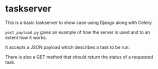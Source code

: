 # taskserver

This is a basic taskserver to show case using Django along with Celery.  

`post_payload.py` gives an example of how the server is used and to an extent how it works.  

It accepts a JSON payload which describes a task to be run.  

There is also a GET method that should return the status of a requested task.
